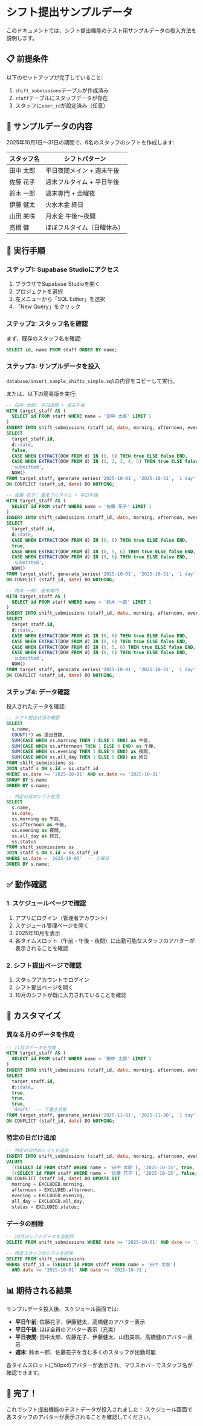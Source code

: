 # シフト提出サンプルデータ

このドキュメントでは、シフト提出機能のテスト用サンプルデータの投入方法を説明します。

## 📋 前提条件

以下のセットアップが完了していること:
1. `shift_submissions`テーブルが作成済み
2. `staff`テーブルにスタッフデータが存在
3. スタッフに`user_id`が設定済み（任意）

## 🎯 サンプルデータの内容

2025年10月1日～31日の期間で、6名のスタッフのシフトを作成します:

| スタッフ名 | シフトパターン |
|-----------|--------------|
| 田中 太郎 | 平日夜間メイン + 週末午後 |
| 佐藤 花子 | 週末フルタイム + 平日午後 |
| 鈴木 一郎 | 週末専門 + 金曜夜 |
| 伊藤 健太 | 火水木金 終日 |
| 山田 美咲 | 月水金 午後～夜間 |
| 高橋 健 | ほぼフルタイム（日曜休み） |

## 🚀 実行手順

### ステップ1: Supabase Studioにアクセス

1. ブラウザでSupabase Studioを開く
2. プロジェクトを選択
3. 左メニューから「SQL Editor」を選択
4. 「New Query」をクリック

### ステップ2: スタッフ名を確認

まず、既存のスタッフ名を確認:

```sql
SELECT id, name FROM staff ORDER BY name;
```

### ステップ3: サンプルデータを投入

`database/insert_sample_shifts_simple.sql`の内容をコピーして実行。

または、以下の簡易版を実行:

```sql
-- 田中 太郎: 平日夜間 + 週末午後
WITH target_staff AS (
  SELECT id FROM staff WHERE name = '田中 太郎' LIMIT 1
)
INSERT INTO shift_submissions (staff_id, date, morning, afternoon, evening, status, submitted_at)
SELECT 
  target_staff.id,
  d::date,
  false,
  CASE WHEN EXTRACT(DOW FROM d) IN (0, 6) THEN true ELSE false END,
  CASE WHEN EXTRACT(DOW FROM d) IN (1, 2, 3, 4, 5) THEN true ELSE false END,
  'submitted',
  NOW()
FROM target_staff, generate_series('2025-10-01', '2025-10-31', '1 day'::interval) d
ON CONFLICT (staff_id, date) DO NOTHING;

-- 佐藤 花子: 週末フルタイム + 平日午後
WITH target_staff AS (
  SELECT id FROM staff WHERE name = '佐藤 花子' LIMIT 1
)
INSERT INTO shift_submissions (staff_id, date, morning, afternoon, evening, all_day, status, submitted_at)
SELECT 
  target_staff.id,
  d::date,
  CASE WHEN EXTRACT(DOW FROM d) IN (0, 6) THEN true ELSE false END,
  true,
  CASE WHEN EXTRACT(DOW FROM d) IN (0, 5, 6) THEN true ELSE false END,
  CASE WHEN EXTRACT(DOW FROM d) IN (0, 6) THEN true ELSE false END,
  'submitted',
  NOW()
FROM target_staff, generate_series('2025-10-01', '2025-10-31', '1 day'::interval) d
ON CONFLICT (staff_id, date) DO NOTHING;

-- 鈴木 一郎: 週末専門
WITH target_staff AS (
  SELECT id FROM staff WHERE name = '鈴木 一郎' LIMIT 1
)
INSERT INTO shift_submissions (staff_id, date, morning, afternoon, evening, all_day, status, submitted_at)
SELECT 
  target_staff.id,
  d::date,
  CASE WHEN EXTRACT(DOW FROM d) IN (0, 6) THEN true ELSE false END,
  CASE WHEN EXTRACT(DOW FROM d) IN (0, 6) THEN true ELSE false END,
  CASE WHEN EXTRACT(DOW FROM d) IN (0, 5, 6) THEN true ELSE false END,
  CASE WHEN EXTRACT(DOW FROM d) IN (0, 6) THEN true ELSE false END,
  'submitted',
  NOW()
FROM target_staff, generate_series('2025-10-01', '2025-10-31', '1 day'::interval) d
ON CONFLICT (staff_id, date) DO NOTHING;
```

### ステップ4: データ確認

投入されたデータを確認:

```sql
-- シフト提出状況の確認
SELECT 
  s.name,
  COUNT(*) as 提出日数,
  SUM(CASE WHEN ss.morning THEN 1 ELSE 0 END) as 午前,
  SUM(CASE WHEN ss.afternoon THEN 1 ELSE 0 END) as 午後,
  SUM(CASE WHEN ss.evening THEN 1 ELSE 0 END) as 夜間,
  SUM(CASE WHEN ss.all_day THEN 1 ELSE 0 END) as 終日
FROM shift_submissions ss
JOIN staff s ON s.id = ss.staff_id
WHERE ss.date >= '2025-10-01' AND ss.date <= '2025-10-31'
GROUP BY s.name
ORDER BY s.name;

-- 特定の日のシフト状況
SELECT 
  s.name,
  ss.date,
  ss.morning as 午前,
  ss.afternoon as 午後,
  ss.evening as 夜間,
  ss.all_day as 終日,
  ss.status
FROM shift_submissions ss
JOIN staff s ON s.id = ss.staff_id
WHERE ss.date = '2025-10-05'  -- 土曜日
ORDER BY s.name;
```

## ✅ 動作確認

### 1. スケジュールページで確認

1. アプリにログイン（管理者アカウント）
2. スケジュール管理ページを開く
3. 2025年10月を表示
4. 各タイムスロット（午前・午後・夜間）に出勤可能なスタッフのアバターが表示されることを確認

### 2. シフト提出ページで確認

1. スタッフアカウントでログイン
2. シフト提出ページを開く
3. 10月のシフトが既に入力されていることを確認

## 🔧 カスタマイズ

### 異なる月のデータを作成

```sql
-- 11月のデータを作成
WITH target_staff AS (
  SELECT id FROM staff WHERE name = '田中 太郎' LIMIT 1
)
INSERT INTO shift_submissions (staff_id, date, morning, afternoon, evening, status)
SELECT 
  target_staff.id,
  d::date,
  true,
  true,
  true,
  'draft'  -- 下書き状態
FROM target_staff, generate_series('2025-11-01', '2025-11-30', '1 day'::interval) d
ON CONFLICT (staff_id, date) DO NOTHING;
```

### 特定の日だけ追加

```sql
-- 特定の日付のシフトを追加
INSERT INTO shift_submissions (staff_id, date, morning, afternoon, evening, all_day, status, submitted_at)
VALUES 
  ((SELECT id FROM staff WHERE name = '田中 太郎'), '2025-10-15', true, true, true, true, 'submitted', NOW()),
  ((SELECT id FROM staff WHERE name = '佐藤 花子'), '2025-10-15', false, true, true, false, 'submitted', NOW())
ON CONFLICT (staff_id, date) DO UPDATE SET
  morning = EXCLUDED.morning,
  afternoon = EXCLUDED.afternoon,
  evening = EXCLUDED.evening,
  all_day = EXCLUDED.all_day,
  status = EXCLUDED.status;
```

### データの削除

```sql
-- 10月のシフトデータを全削除
DELETE FROM shift_submissions WHERE date >= '2025-10-01' AND date <= '2025-10-31';

-- 特定スタッフのシフトを削除
DELETE FROM shift_submissions 
WHERE staff_id = (SELECT id FROM staff WHERE name = '田中 太郎')
  AND date >= '2025-10-01' AND date <= '2025-10-31';
```

## 📊 期待される結果

サンプルデータ投入後、スケジュール画面では:

- **平日午前**: 佐藤花子、伊藤健太、高橋健のアバター表示
- **平日午後**: ほぼ全員のアバター表示（充実）
- **平日夜間**: 田中太郎、佐藤花子、伊藤健太、山田美咲、高橋健のアバター表示
- **週末**: 鈴木一郎、佐藤花子を含む多くのスタッフが出勤可能

各タイムスロットに50pxのアバターが表示され、マウスホバーでスタッフ名が確認できます。

## 🎉 完了！

これでシフト提出機能のテストデータが投入されました！
スケジュール画面で各スタッフのアバターが表示されることを確認してください。

